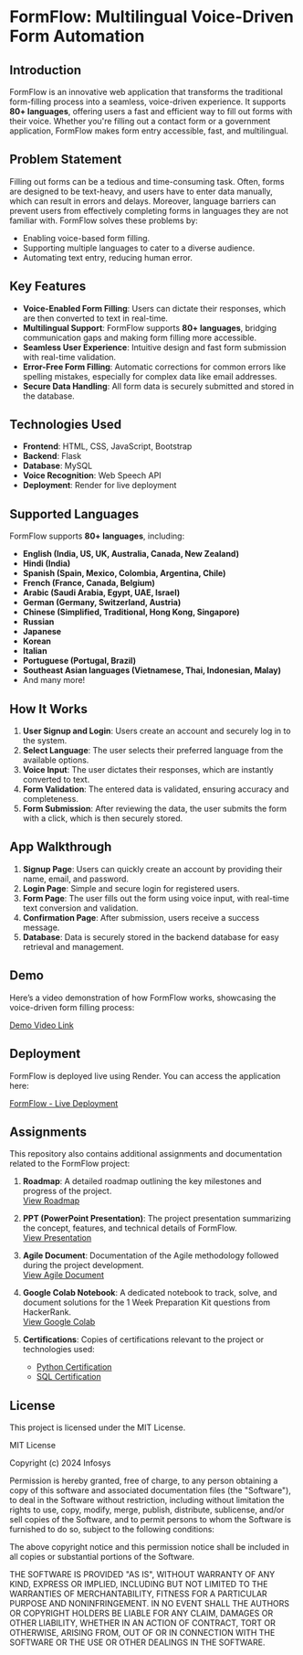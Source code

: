 # **FormFlow: Multilingual Voice-Driven Form Automation**

## **Introduction**

FormFlow is an innovative web application that transforms the traditional form-filling process into a seamless, voice-driven experience. It supports **80+ languages**, offering users a fast and efficient way to fill out forms with their voice. Whether you're filling out a contact form or a government application, FormFlow makes form entry accessible, fast, and multilingual.

## **Problem Statement**

Filling out forms can be a tedious and time-consuming task. Often, forms are designed to be text-heavy, and users have to enter data manually, which can result in errors and delays. Moreover, language barriers can prevent users from effectively completing forms in languages they are not familiar with. FormFlow solves these problems by:
- Enabling voice-based form filling.
- Supporting multiple languages to cater to a diverse audience.
- Automating text entry, reducing human error.

## **Key Features**

- **Voice-Enabled Form Filling**: Users can dictate their responses, which are then converted to text in real-time.
- **Multilingual Support**: FormFlow supports **80+ languages**, bridging communication gaps and making form filling more accessible.
- **Seamless User Experience**: Intuitive design and fast form submission with real-time validation.
- **Error-Free Form Filling**: Automatic corrections for common errors like spelling mistakes, especially for complex data like email addresses.
- **Secure Data Handling**: All form data is securely submitted and stored in the database.

## **Technologies Used**

- **Frontend**: HTML, CSS, JavaScript, Bootstrap
- **Backend**: Flask
- **Database**: MySQL
- **Voice Recognition**: Web Speech API
- **Deployment**: Render for live deployment

## **Supported Languages**

FormFlow supports **80+ languages**, including:
- **English (India, US, UK, Australia, Canada, New Zealand)**
- **Hindi (India)**
- **Spanish (Spain, Mexico, Colombia, Argentina, Chile)**
- **French (France, Canada, Belgium)**
- **Arabic (Saudi Arabia, Egypt, UAE, Israel)**
- **German (Germany, Switzerland, Austria)**
- **Chinese (Simplified, Traditional, Hong Kong, Singapore)**
- **Russian**
- **Japanese**
- **Korean**
- **Italian**
- **Portuguese (Portugal, Brazil)**
- **Southeast Asian languages (Vietnamese, Thai, Indonesian, Malay)**
- And many more!

## **How It Works**

1. **User Signup and Login**: Users create an account and securely log in to the system.
2. **Select Language**: The user selects their preferred language from the available options.
3. **Voice Input**: The user dictates their responses, which are instantly converted to text.
4. **Form Validation**: The entered data is validated, ensuring accuracy and completeness.
5. **Form Submission**: After reviewing the data, the user submits the form with a click, which is then securely stored.

## **App Walkthrough**

1. **Signup Page**: Users can quickly create an account by providing their name, email, and password.
2. **Login Page**: Simple and secure login for registered users.
3. **Form Page**: The user fills out the form using voice input, with real-time text conversion and validation.
4. **Confirmation Page**: After submission, users receive a success message.
5. **Database**: Data is securely stored in the backend database for easy retrieval and management.

## **Demo**

Here’s a video demonstration of how FormFlow works, showcasing the voice-driven form filling process:

[Demo Video Link](demo%20video/demo-video%20(Mohammed%20Javad%20A%20A).mp4)

## **Deployment**

FormFlow is deployed live using Render. You can access the application here:

[FormFlow - Live Deployment](https://beyond-qwerty-form-filling.onrender.com)

## **Assignments**

This repository also contains additional assignments and documentation related to the FormFlow project:

1. **Roadmap**: A detailed roadmap outlining the key milestones and progress of the project.  
   [View Roadmap](assignments/Roadmap%20(Mohammed%20Javad%20A%20A).pdf)

2. **PPT (PowerPoint Presentation)**: The project presentation summarizing the concept, features, and technical details of FormFlow.  
   [View Presentation](https://docs.google.com/presentation/d/1dv_RSULOO6UqsYfnX29M0BksRHw3cqdX/edit?usp=drive_link&ouid=106563736108223114761&rtpof=true&sd=true)

3. **Agile Document**: Documentation of the Agile methodology followed during the project development.  
   [View Agile Document](assignments/Agile_Template_v0.1(MOHAMMED_JAVAD_A_A).xls)

4. **Google Colab Notebook**: A dedicated notebook to track, solve, and document solutions for the 1 Week Preparation Kit questions from HackerRank.  
   [View Google Colab](https://colab.research.google.com/drive/1Z-u_jp7I8TsPYqwkfRlI2zsnR6JxVbWz?usp=sharing)

5. **Certifications**: Copies of certifications relevant to the project or technologies used:  
   - [Python Certification](assignments/certifications/python_basic%20certificate%20(Mohammed%20Javad%20A%20A).pdf)  
   - [SQL Certification](assignments/certifications/sql_basic%20certificate%20(Mohammed%20Javad%20A%20A).pdf)

## **License**

This project is licensed under the MIT License.

MIT License

Copyright (c) 2024 Infosys

Permission is hereby granted, free of charge, to any person obtaining a copy
of this software and associated documentation files (the "Software"), to deal in the Software without restriction, including without limitation the rights
to use, copy, modify, merge, publish, distribute, sublicense, and/or sell copies of the Software, and to permit persons to whom the Software is
furnished to do so, subject to the following conditions:

The above copyright notice and this permission notice shall be included in
all copies or substantial portions of the Software.

THE SOFTWARE IS PROVIDED "AS IS", WITHOUT WARRANTY OF ANY KIND, EXPRESS OR
IMPLIED, INCLUDING BUT NOT LIMITED TO THE WARRANTIES OF MERCHANTABILITY,
FITNESS FOR A PARTICULAR PURPOSE AND NONINFRINGEMENT. IN NO EVENT SHALL THE
AUTHORS OR COPYRIGHT HOLDERS BE LIABLE FOR ANY CLAIM, DAMAGES OR OTHER
LIABILITY, WHETHER IN AN ACTION OF CONTRACT, TORT OR OTHERWISE, ARISING FROM,
OUT OF OR IN CONNECTION WITH THE SOFTWARE OR THE USE OR OTHER DEALINGS IN
THE SOFTWARE.

